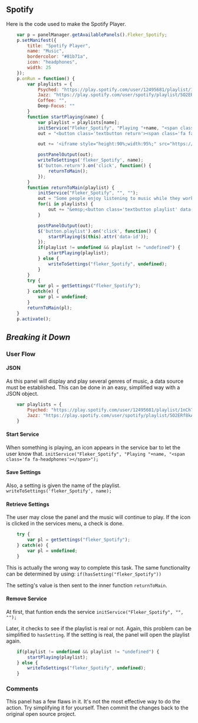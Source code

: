 ## Spotify
Here is the code used to make the Spotify Player.

```Javascript
    var p = panelManager.getAvailablePanels().Fleker_Spotify;
    p.setManifest({
        title: "Spotify Player",
        name: "Music",
        bordercolor: "#81b71a",
        icon: "headphones",
        width: 25
    });
    p.onRun = function() {
        var playlists = {
            Psyched: "https://play.spotify.com/user/12495681/playlist/1nCh78mkclE3034mGo03eT",
            Jazz: "https://play.spotify.com/user/spotify/playlist/5O2ERf8kAYARVVdfCKZ9G7",
            Coffee: "",
            Deep-Focus: ""
        }
        function startPlaying(name) {
            var playlist = playlists[name];
            initService("Fleker_Spotify", "Playing "+name, "<span class='fa fa-headphones'></span>");
            out = "<button class='textbutton return'><span class='fa fa-arrow-left'></span>&nbsp;Back</button><br>";

            out += '<iframe style="height:90%;width:95%;" src="https://embed.spotify.com/?uri='+playlist+'" width="300" height="380" frameborder="0" allowtransparency="true"></iframe>';

            postPanelOutput(out);
            writeToSettings('fleker_Spotify', name);
            $('button.return').on('click', function() {
                returnToMain();
            });
        }
        function returnToMain(playlist) {
            initService("Fleker_Spotify", "", "");
            out = "Some people enjoy listening to music while they work.<br>Choose a mood to begin a playlist.<br>";
            for(i in playlists) {
                out += "&emsp;<button class='textbutton playlist' data-id='"+playlists[i]+"'>-"+playlists[i]+"</button>";
            }				

            postPanelOutput(out);
            $('button.playlist').on('click', function() {
                startPlaying($(this).attr('data-id'));
            });
            if(playlist != undefined && playlist != "undefined") {
                startPlaying(playlist);
            } else {
                writeToSettings("fleker_Spotify", undefined);
            }	
        }
        try {
            var pl = getSettings("fleker_Spotify");
        } catch(e) {
            var pl = undefined;
        }
        returnToMain(pl);
    }
    p.activate();
```

## *Breaking it Down*

### User Flow
#### JSON
As this panel will display and play several genres of music, a data source must be established. This can be done in an easy, simplified way with a JSON object.
```Javascript
    var playlists = {
        Psyched: "https://play.spotify.com/user/12495681/playlist/1nCh78mkclE3034mGo03eT",
        Jazz: "https://play.spotify.com/user/spotify/playlist/5O2ERf8kAYARVVdfCKZ9G7"
    }
```

#### Start Service
When something is playing, an icon appears in the service bar to let the user know that.
`initService("Fleker_Spotify", "Playing "+name, "<span class='fa fa-headphones'></span>");` 

#### Save Settings
Also, a setting is given the name of the playlist.
`writeToSettings('fleker_Spotify', name);`

#### Retrieve Settings
The user may close the panel and the music will continue to play. If the icon is clicked in the services menu, a check is done.
```Javascript
    try {
        var pl = getSettings("fleker_Spotify");
    } catch(e) {
        var pl = undefined;
    }
```
This is actually the wrong way to complete this task. The same functionality can be determined by using:
    `if(hasSetting("fleker_Spotify"))`

The setting's value is then sent to the inner function `returnToMain`.

#### Remove Service
At first, that funtion ends the service
`initService("Fleker_Spotify", "", "");`

Later, it checks to see if the playlist is real or not. Again, this problem can be simplified to `hasSetting`. If the setting is real, the panel will open the playlist again.

```Javascript
    if(playlist != undefined && playlist != "undefined") {
        startPlaying(playlist);
    } else {
        writeToSettings("fleker_Spotify", undefined);
    }	  
```

### Comments
This panel has a few flaws in it. It's not the most effective way to do the action. Try simplifying it for yourself. Then commit the changes back to the original open source project.
